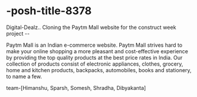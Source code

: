 # -posh-title-8378
Digital-Dealz..
Cloning the Paytm Mall website for the construct week project --

Paytm Mall is an Indian e-commerce website. Paytm Mall strives hard to make your online shopping a more pleasant and cost-effective experience by providing the top quality products at the best price rates in India. Our collection of products consist of electronic appliances, clothes, grocery, home and kitchen products, backpacks, automobiles, books and stationery, to name a few.

team-[Himanshu, Sparsh, Somesh, Shradha, Dibyakanta]
